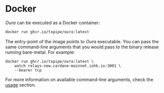 # Docker

_Oura_ can be executed as a Docker container:

```sh
docker run ghcr.io/txpipe/oura:latest
```

The entry-point of the image points to _Oura_ executable. You can pass the same command-line arguments that you would pass to the binary release running bare-metal. For example:

```
docker run ghcr.io/txpipe/oura:latest \
    watch relays-new.cardano-mainnet.iohk.io:3001 \
    --bearer tcp
```

For more information on available command-line arguments, check the [usage](../usage/index.md) section.